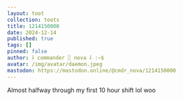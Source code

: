 ```yaml
---
layout: toot
collection: toots
title: 1214150000
date: 2024-12-14
published: true
tags: []
pinned: false
author: ⸸ commander ░ nova ⸸ :~$
avatar: /img/avatar/daemon.jpeg
mastodon: https://mastodon.online/@cmdr_nova/1214150000
---
```


Almost halfway through my first 10 hour shift lol woo

